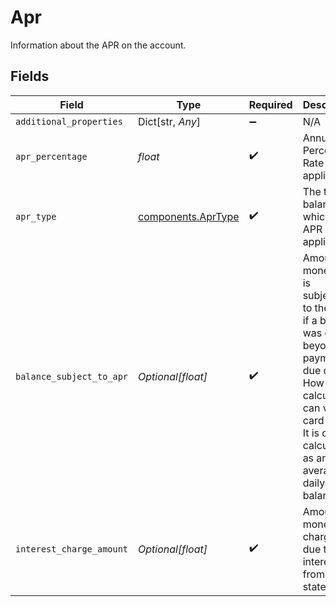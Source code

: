 # Apr

Information about the APR on the account.


## Fields

| Field                                                                                                                                                                                            | Type                                                                                                                                                                                             | Required                                                                                                                                                                                         | Description                                                                                                                                                                                      |
| ------------------------------------------------------------------------------------------------------------------------------------------------------------------------------------------------ | ------------------------------------------------------------------------------------------------------------------------------------------------------------------------------------------------ | ------------------------------------------------------------------------------------------------------------------------------------------------------------------------------------------------ | ------------------------------------------------------------------------------------------------------------------------------------------------------------------------------------------------ |
| `additional_properties`                                                                                                                                                                          | Dict[str, *Any*]                                                                                                                                                                                 | :heavy_minus_sign:                                                                                                                                                                               | N/A                                                                                                                                                                                              |
| `apr_percentage`                                                                                                                                                                                 | *float*                                                                                                                                                                                          | :heavy_check_mark:                                                                                                                                                                               | Annual Percentage Rate applied.<br/>                                                                                                                                                             |
| `apr_type`                                                                                                                                                                                       | [components.AprType](../../models/shared/aprtype.md)                                                                                                                                             | :heavy_check_mark:                                                                                                                                                                               | The type of balance to which the APR applies.                                                                                                                                                    |
| `balance_subject_to_apr`                                                                                                                                                                         | *Optional[float]*                                                                                                                                                                                | :heavy_check_mark:                                                                                                                                                                               | Amount of money that is subjected to the APR if a balance was carried beyond payment due date. How it is calculated can vary by card issuer. It is often calculated as an average daily balance. |
| `interest_charge_amount`                                                                                                                                                                         | *Optional[float]*                                                                                                                                                                                | :heavy_check_mark:                                                                                                                                                                               | Amount of money charged due to interest from last statement.                                                                                                                                     |